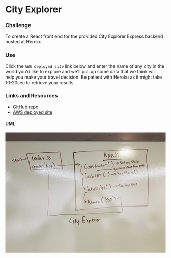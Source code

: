 # City Explorer

### Challenge
To create a React front end for the provided City Explorer Express backend hosted at Heroku.

### Use
Click the `AWS deployed site` link below and enter the name of any city in the world you'd like to explore and we'll pull up some data that we think will help you make your travel decision. Be patient with Heroku as it might take 10-20sec to retrieve your results.

### Links and Resources
* [GitHub repo](https://github.com/EmeryP/city-explorer)
* [AWS deployed site](http://city-explorer-emery.s3-website-us-east-1.amazonaws.com/)


#### UML
![CityExplorerUML](./assets/city-explorer-uml.jpg)
